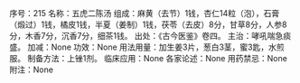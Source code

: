 序号：215
名称：五虎二陈汤
组成：麻黄（去节）1钱，杏仁14粒（泡），石膏（煅过）1钱，橘皮1钱，半夏（姜制）1钱，茯苓（去皮）8分，甘草8分，人参8分，木香7分，沉香7分，细茶1钱。
出处：《古今医鉴》卷四。
主治：哮吼喘急痰盛。
加减：None
功效：None
用法用量：加生姜3片，葱白3茎，蜜3匙，水煎服。
制备方法：上锉1剂。
临床应用：None
各家论述：None
用药禁忌：None
附注：None

